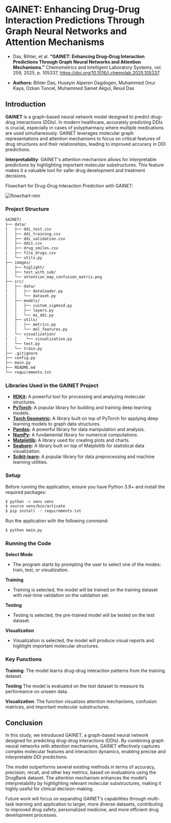 # GAINET: Enhancing Drug-Drug Interaction Predictions Through Graph Neural Networks and Attention Mechanisms

- Das, Bihter, et al. **“GAINET: Enhancing Drug–Drug Interaction Predictions Through Graph Neural Networks and Attention Mechanisms.”** Chemometrics and Intelligent Laboratory Systems, vol. 259, 2025, p. 105337, https://doi.org/10.1016/j.chemolab.2025.105337.
  
- **Authors:** Bihter Das, Huseyin Alperen Dagdogen, Muhammed Onur Kaya, Ozkan Tuncel, Muhammed Samet Akgul, Resul Das

## Introduction

**GAINET** is a graph-based neural network model designed to predict drug-drug interactions (DDIs). In modern healthcare, accurately predicting DDIs is crucial, especially in cases of polypharmacy where multiple medications are used simultaneously. GAINET leverages molecular graph representations and attention mechanisms to focus on critical features of drug structures and their relationships, leading to improved accuracy in DDI predictions.

**Interpretability**: GAINET's attention mechanism allows for interpretable predictions by highlighting important molecular substructures. This feature makes it a valuable tool for safer drug development and treatment decisions. 

Flowchart for Drug-Drug Interaction Prediction with GAINET:

![flowchart-min](https://github.com/user-attachments/assets/6c5e89f9-b58e-4e2f-81f3-f09ba7b24938)

### Project Structure

```bash
GAINET/
├── data/
│   ├── ddi_test.csv
│   ├── ddi_training.csv
│   ├── ddi_validation.csv
│   ├── ddis.csv
│   ├── drug_smiles.csv
│   ├── file_drugs.csv
│   └── utils.py
├── images/
│   ├── higlight/
│   ├── test_with_sub/
│   └── attention_map_confusion_matrix.png
├── src/
│   ├── data/
│   │   ├── dataloader.py
│   │   └── dataset.py
│   ├── models/
│   │   ├── custom_sigmoid.py
│   │   ├── layers.py
│   │   └── mi_ddi.py
│   ├── utils/
│   │   ├── metrics.py
│   │   └── mol_features.py
│   └── visualization/
│   │    └── visualization.py
│   └── test.py
│   └── train.py
├── .gitignore
├── config.py
├── main.py
├── README.md
└── requirements.txt
```

### Libraries Used in the GAINET Project

- **[RDKit](https://www.rdkit.org/):** A powerful tool for processing and analyzing molecular structures.
- **[PyTorch](https://pytorch.org/):** A popular library for building and training deep learning models.
- **[Torch Geometric](https://pytorch-geometric.com/):** A library built on top of PyTorch for applying deep learning models to graph data structures.
- **[Pandas](https://pandas.pydata.org/):** A powerful library for data manipulation and analysis.
- **[NumPy](https://numpy.org/):** A fundamental library for numerical computations.
- **[Matplotlib](https://matplotlib.org/):** A library used for creating plots and charts.
- **[Seaborn](https://seaborn.pydata.org/):** A library built on top of Matplotlib for statistical data visualization.
- **[Scikit-learn](https://scikit-learn.org/):** A popular library for data preprocessing and machine learning utilities. 


### Setup

Before running the application, ensure you have Python 3.9+ and install the required packages:

```bash
$ python -m venv venv
$ source venv/bin/activate
$ pip install -r requirements.txt
```

Run the application with the following command:

```bash
$ python main.py
```

### Running the Code
**Select Mode**
*  The program starts by prompting the user to select one of the modes: train, test, or visualization.

**Training**
* Training is selected, the model will be trained on the training dataset with real-time validation on the validation set.

**Testing**
* Testing is selected, the pre-trained model will be tested on the test dataset.

**Visualization**
* Visualization is selected, the model will produce visual reports and highlight important molecular structures.

### Key Functions

**Training**: The model learns drug-drug interaction patterns from the training dataset.

**Testing**  The model is evaluated on the test dataset to measure its performance on unseen data.

**Visualization**: The function visualizes attention mechanisms, confusion matrices, and important molecular substructures.

## Conclusion

In this study, we introduced GAINET, a graph-based neural network designed for predicting drug-drug interactions (DDIs). By combining graph neural networks with attention mechanisms, GAINET effectively captures complex molecular features and interaction dynamics, enabling precise and interpretable DDI predictions.

The model outperforms several existing methods in terms of accuracy, precision, recall, and other key metrics, based on evaluations using the DrugBank dataset. The attention mechanism enhances the model’s interpretability by highlighting relevant molecular substructures, making it highly useful for clinical decision-making.

Future work will focus on expanding GAINET’s capabilities through multi-task learning and application to larger, more diverse datasets, contributing to improved drug safety, personalized medicine, and more efficient drug development processes.
